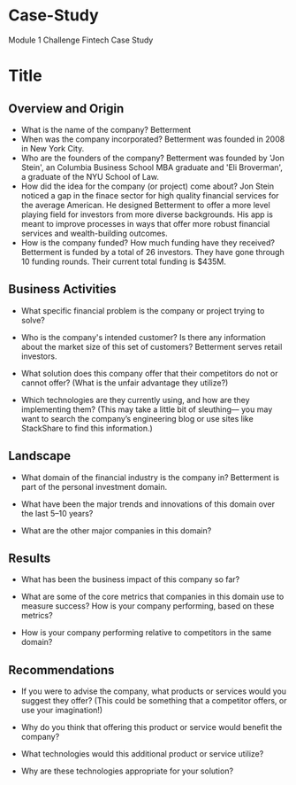 # Case-Study
Module 1 Challenge Fintech Case Study 
# Title 

## Overview and Origin

* What is the name of the company?
Betterment
* When was the company incorporated?
Betterment was founded in 2008 in New York City. 
* Who are the founders of the company?
Betterment was founded by 'Jon Stein', an Columbia Business School MBA graduate and 'Eli Broverman', a graduate of the NYU School of Law.
* How did the idea for the company (or project) come about?
Jon Stein noticed a gap in the finace sector for high quality financial services for the average American. He designed Betterment to offer a more level playing field for investors from more diverse backgrounds. His app is meant to improve processes in ways that offer more robust financial services and wealth-building outcomes.
* How is the company funded? How much funding have they received?
Betterment is funded by a total of 26 investors. They have gone through 10 funding rounds. Their current total funding is $435M.



## Business Activities

* What specific financial problem is the company or project trying to solve?

* Who is the company's intended customer?  Is there any information about the market size of this set of customers?
Betterment serves retail investors. 

* What solution does this company offer that their competitors do not or cannot offer? (What is the unfair advantage they utilize?)

* Which technologies are they currently using, and how are they implementing them? (This may take a little bit of sleuthing–– you may want to search the company’s engineering blog or use sites like StackShare to find this information.)


## Landscape

* What domain of the financial industry is the company in?
Betterment is part of the personal investment domain.
* What have been the major trends and innovations of this domain over the last 5–10 years?

* What are the other major companies in this domain?


## Results

* What has been the business impact of this company so far?

* What are some of the core metrics that companies in this domain use to measure success? How is your company performing, based on these metrics?

* How is your company performing relative to competitors in the same domain?


## Recommendations

* If you were to advise the company, what products or services would you suggest they offer? (This could be something that a competitor offers, or use your imagination!)

* Why do you think that offering this product or service would benefit the company?

* What technologies would this additional product or service utilize?

* Why are these technologies appropriate for your solution?
